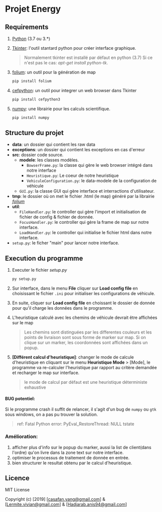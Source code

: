# Projet Energy

## Requirements
1. [Python](https://www.python.org/downloads/) (3.7 ou 3.*)

1. [Tkinter](https://docs.python.org/fr/3.7/library/tk.html): l'outil stantard python pour créer interface graphique.
    > Normalement tkinter est installé par défaut en python (3.7) Si ce n'est pas le cas: *apt-get install python-tk*.

1. [folium](https://python-visualization.github.io/folium/): un outil pour la génération de map
    ````bash
    pip install folium
    ````
1. [cefpython](https://github.com/cztomczak/cefpython): un outil pour integrer un web browser dans Tkinter
    ````bash
    pip install cefpython3
    ````
1. [numpy](https://www.numpy.org/): une librairie pour les calculs scientifique.
    ````bash
    pip install numpy
    ````
## Structure du projet
- **data**: un dossier qui contient les raw data
- **exceptions**: un dossier qui contient les exceptions en cas d'erreur
- **src**: dossier code source.
    - **modele**: les classes modèles.
        - `BowserFrame.py`: la classe qui gère le web browser intégré dans notre interface
        - `Heuristique.py`: Le coeur de notre heuristique
        - `VehiculeConfiguration.py`: le data-modele de la configuration de véhicule
    - `GUI.py`: la classe GUI qui gère interface et interractions d'utilisateur.
- **tmp**: le dossier où on met le fichier .html (le map) généré par la librairie [*folium*](https://python-visualization.github.io/folium/)
- **util**:
    - `FileHandler.py`: le controller qui gère l'import et initialisation de fichier de config & fichier de donnée. 
    - `FocusHandler.py`: le controller qui gère la frame de map sur notre interface.
    - `LoadHandler.py`: le controller qui initialise le fichier html dans notre interface.
- `setup.py`: le ficher "main" pour lancer notre interface.

## Execution du programme
1. Executer le fichier *setup.py*
    ```bash
    py setup.py
    ```
2. Sur interface, dans le menu **File** cliquer sur **Load config file** en choisissant le fichier `.ini` pour initialiser les configurations de véhicule.
3. En suite, cliquer sur **Load config file** en choissant le dossier de donnée pour qu'il charge les données dans le programme.
4. L'heuristique calculé avec les chemins de véhicule devrait être affichées sur le map
    > Les chemins sont distinguées par les differentes couleurs et les points de livraison sont sous forme de marker sur map. Si on clique sur un marker, les coordonnées sont affichées dans un popup. 
5. **[Différent calcul d'heuristique]**: changer le mode de calcule d'heuristique en cliquant sur le menu **Heuristique Mode** > [Mode], le programme va re-calculer l'heuristique par rapport au critère demandée et recharger le map sur interface.
    
    >le mode de calcul par défaut est une heuristique déterministe exhaustive 
    
#### BUG potentiel:
Si le programme crash il suffit de relancer, il s'agit d'un bug de `numpy` ou `gtk` sous windows, on a pas pu trouver la solution.
>ref: Fatal Python error: PyEval_RestoreThread: NULL tstate

### Amélioration:
1. afficher plus d'info sur le popup du marker, aussi la list de client(dans l'ordre) qu'on livre dans la zone text sur notre interface.
2. optimiser le processus de traitement de donnée en entrée.
3. bien structurer le resultat obtenu par le calcul d'heuristique.

## Licence
MIT License

Copyright (c) [2019] [casafan.yang@gmail.com] & [Lermite.vivian@gmail.com] & [Hadjarab.anis94@gmail.com]
